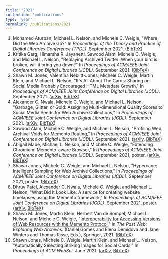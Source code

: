 ```yaml
---
title: "2021"
collection: 'publications'
type: 'year'
permalink: /publications/2021
---
```

1. Mohamed Aturban, Michael L. Nelson, and Michele C. Weigle, "Where Did the Web Archive Go?" In *Proceedings of the Theory and Practice of Digital Libraries Conference (TPDL)*. September 2021. ([BibTeX](/publications/bibtex#aturban-tpdl21))
1. Kritika Garg, Himarsha R. Jayanetti, Sawood Alam, Michele C. Weigle, and Michael L. Nelson, "Replaying Archived Twitter: When your bird is broken, will it bring you down?" In *Proceedings of ACM/IEEE Joint Conference on Digital Libraries (JCDL)*. September 2021. ([BibTeX](/publications/bibtex#garg-jcdl21))
1. Shawn M. Jones, Valentina Neblitt-Jones, Michele C. Weigle, Martin Klein, and Michael L. Nelson, "It's All About The Cards: Sharing on Social Media Probably Encouraged HTML Metadata Growth," In *Proceedings of ACM/IEEE Joint Conference on Digital Libraries (JCDL)*. September 2021. ([arXiv](https://arxiv.org/abs/2104.04116), [BibTeX](/publications/bibtex#jones-jcdl21a))
1. Alexander C. Nwala, Michele C. Weigle, and Michael L. Nelson, "Garbage, Glitter, or Gold: Assigning Multi-dimensional Quality Scores to Social Media Seeds for Web Archive Collections," In *Proceedings of ACM/IEEE Joint Conference on Digital Libraries (JCDL)*. September 2021. ([arXiv](https://arxiv.org/abs/2107.02680), [BibTeX](/publications/bibtex#nwala-jcdl21))
1. Sawood Alam, Michele C. Weigle, and Michael L. Nelson, "Profiling Web Archival Voids for Memento Routing," In *Proceedings of ACM/IEEE Joint Conference on Digital Libraries (JCDL)*. September 2021. ([arXiv](https://arxiv.org/abs/2108.03311), [BibTeX](/publications/bibtex#alam-jcdl21))
1. Abigail Mabe, Michael L. Nelson, and Michele C. Weigle, "Extending Chromium: Memento-aware Browser," In *Proceedings of ACM/IEEE Joint Conference on Digital Libraries (JCDL)*. September 2021, poster. ([arXiv](https://arxiv.org/abs/2104.13361), [BibTeX](/publications/bibtex#mabe-jcdl21))
1. Shawn Jones, Michele C. Weigle, and Michael L. Nelson, "Hypercane: Intelligent Sampling for Web Archive Collections," In *Proceedings of ACM/IEEE Joint Conference on Digital Libraries (JCDL)*. September 2021, poster. ([BibTeX](/publications/bibtex#jones-jcdl21b))
1. Dhruv Patel, Alexander C. Nwala, Michele C. Weigle, and Michael L. Nelson, "What Did It Look Like: A service for creating website timelapses using the Memento framework," In *Proceedings of ACM/IEEE Joint Conference on Digital Libraries (JCDL)*. September 2021, poster. ([arXiv](https://arxiv.org/abs/2104.14041), [BibTeX](/publications/bibtex#patel-jcdl21))
1. Shawn M. Jones, Martin Klein, Herbert Van de Sompel, Michael L. Nelson, and Michele C. Weigle, "[Interoperability for Accessing Versions of Web Resources with the Memento Protocol](http://dx.doi.org/10.1007/978-3-030-63291-5)," In *The Past Web: Exploring Web Archives*. (Daniel Gomes and Elena Demidova and Jane Winters and Thomas Risse, Eds.), Springer, 2021. ([BibTeX](/publications/bibtex#jones-memento21))
1. Shawn Jones, Michele C. Weigle, Martin Klein, and Michael L. Nelson, "Automatically Selecting Striking Images for Social Cards," In *Proceedings of ACM WebSci*. June 2021. ([arXiv](https://arxiv.org/abs/2103.04899), [BibTeX](/publications/bibtex#jones-websci21))
